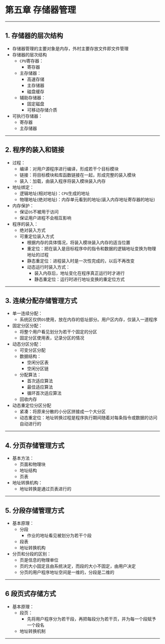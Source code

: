 # 第五章 存储器管理

---

## 1. 存储器的层次结构

- 存储器管理的主要对象是内存，外村主要存放文件即文件管理
- 存储器的层次结构
  - `CPU`寄存器：
    - 寄存器
  - 主存储器：
    - 高速存储
    - 主存储器
    - 磁盘缓存
  - 辅助存储器：
    - 固定磁盘
    - 可移动存储介质
- 可执行存储器：
  - 寄存器
  - 主存储器

---

## 2. 程序的装入和链接

- 过程：
  - 编译：对用户源程序进行编译，形成若干个目标模块
  - 链接：将目标模块和库函数链接在一起，形成完整的装入模块
  - 装入：加载，由装入程序将装入模块装入内存
- 地址绑定：
  - 逻辑地址(相对地址)：`CPU`生成的地址
  - 物理地址(绝对地址)：内存单元看到的地址(装入内存地址寄存器的地址)
- 内存保护：
  - 保证`OS`不被用于访问
  - 保证用户进程不会相互影响
- 程序的装入：
  - 绝对装入方式
  - 可重定位装入方式
    - 根据内存的具体情况，将装入模块装入内存的适当位置
    - 重定位：把在装入是目标程序中的指令和数据的逻辑地址变换为物理地址的过程
    - 静态重定位：进程装入时是一次性完成的，以后不再改变
    - 动态运行时装入方式：
      - 装入内存后，地址变化在程序真正运行时才进行
      - 静态重定位：运行时进行地址变换的重定位方式

---

## 3. 连续分配存储管理方式

- 单一连续分配：
  - 系统区仅供`OS`使用，放在内存的低址部分。用户区内存，仅装入一道程序
- 固定分区分配：
  - 将整个用户看见划分为若干个固定的分区
  - 固定分区使用表，记录分区的情况
- 动态分区分配：
  - 可变分区分配
  - 数据结构：
    - 空闲分区表
    - 空闲分区链
  - 分配算法：
    - 首次适应算法
    - 最佳适应算法
    - 循环首次适应算法
  - 回收内存
- 动态重定位分区分配
  - 紧凑：将原来分散的小分区拼接成一个大分区
  - 动态重定位：地址转换过程是程序执行期间随着对每条指令或数据的访问自动进行的

---

## 4. 分页存储管理方式

- 基本方法：
  - 页面和物理块
  - 地址结构
  - 页表
- 地址转换机构：
  - 地址转换是通过页表进行的

---

## 5. 分段存储管理方式

- 基本原理：
  - 分段
    - 作业的地址看见被划分为若干个段
  - 段表
  - 地址转换机构
- 分页和分段的区别：
  - 页是信息的物理单位
  - 页的大小固定且由系统决定，而段的大小不固定，由用户决定
  - 分页的用户程序地址空间是一维的，分段是二维的

---

## 6 段页式存储方式

- 基本原理：
  - 段页：
    - 先将用户程序分为若干段，再把每段分为若干页，并为每一个段赋予一个段名
  - 地址转换机制

---
